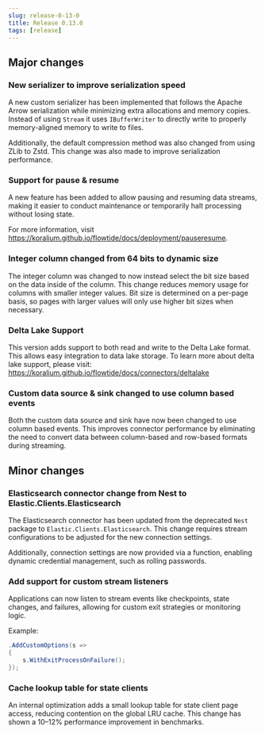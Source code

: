 ```yaml
---
slug: release-0-13-0
title: Release 0.13.0
tags: [release]
---
```


## Major changes

### New serializer to improve serialization speed
A new custom serializer has been implemented that follows the Apache Arrow serialization while minimizing extra allocations and memory copies.
Instead of using `Stream` it uses `IBufferWriter` to directly write to properly memory-aligned memory
to write to files.

Additionally, the default compression method was also changed from using ZLib to Zstd. 
This change was also made to improve serialization performance.

### Support for pause & resume

A new feature has been added to allow pausing and resuming data streams, making it easier to conduct maintenance or temporarily halt processing without losing state.

For more information, visit https://koralium.github.io/flowtide/docs/deployment/pauseresume.

### Integer column changed from 64 bits to dynamic size

The integer column was changed to now instead select the bit size based on the data inside of the column.
This change reduces memory usage for columns with smaller integer values. Bit size is determined on a per-page basis, so pages with larger values will only use higher bit sizes when necessary.

### Delta Lake Support

This version adds support to both read and write to the Delta Lake format. This allows easy integration
to data lake storage. To learn more about delta lake support, please visit: https://koralium.github.io/flowtide/docs/connectors/deltalake

### Custom data source & sink changed to use column based events

Both the custom data source and sink have now been changed to use column based events.
This improves connector performance by eliminating the need to convert data between column-based and row-based formats during streaming.

## Minor changes

### Elasticsearch connector change from Nest to Elastic.Clients.Elasticsearch

The Elasticsearch connector has been updated from the deprecated `Nest` package to `Elastic.Clients.Elasticsearch`. This change requires stream configurations to be adjusted for the new connection settings.

Additionally, connection settings are now provided via a function, enabling dynamic credential management, such as rolling passwords.

### Add support for custom stream listeners

Applications can now listen to stream events like checkpoints, state changes, and failures, allowing for custom exit strategies or monitoring logic.


Example:

```csharp
.AddCustomOptions(s =>
{
    s.WithExitProcessOnFailure();
});
```

### Cache lookup table for state clients

An internal optimization adds a small lookup table for state client page access, reducing contention on the global LRU cache. This change has shown a 10–12% performance improvement in benchmarks.